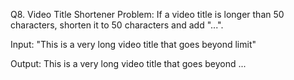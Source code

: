Q8. Video Title Shortener
Problem:
If a video title is longer than 50 characters, shorten it to 50 characters and add "...".

Input:
"This is a very long video title that goes beyond limit"

Output:
This is a very long video title that goes beyond ...